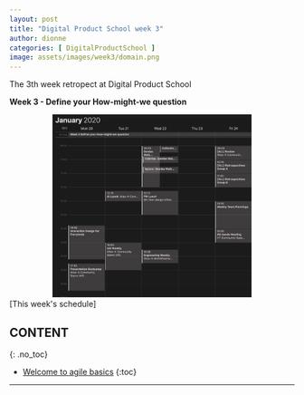 ```yaml
---
layout: post
title: "Digital Product School week 3"
author: dionne
categories: [ DigitalProductSchool ]
image: assets/images/week3/domain.png
--- 
```

 
The 3th week retropect at Digital Product School

**Week 3 - Define your How-might-we question**

<div style="text-align:center">
    <img src="/assets/images/week3/schedule.png" width="70%" height="70%"/>
</div>
[This week's schedule]

## CONTENT
{: .no_toc}

* [Welcome to agile basics](#welcome-to-agile-basics)
{:toc}

---